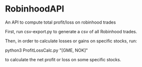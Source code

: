 # RobinhoodAPI
An API to compute total profit/loss on robinhood trades

First, run csv-export.py to generate a csv of all Robinhood trades.

Then, in order to calculate losses or gains on specific stocks, run:

python3 ProfitLossCalc.py "[GME, NOK]" 

to calculate the net profit or loss on some specific stocks.
